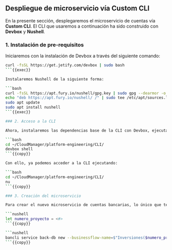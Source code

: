 ## Despliegue de microservicio vía Custom CLI

En la presente sección, desplegaremos el microservicio de cuentas vía __Custom CLI__. El CLI que usaremos a continuación ha sido construido con __Devbox__ y __Nushell__.

### 1. Instalación de pre-requisitos

Iniciaremos con la instalación de Devbox a través del siguiente comando:

```bash
curl -fsSL https://get.jetify.com/devbox | sudo bash
```{{exec}}

Instalaremos Nushell de la siguiente forma:

```bash
curl -fsSL https://apt.fury.io/nushell/gpg.key | sudo gpg --dearmor -o /etc/apt/trusted.gpg.d/fury-nushell.gpg
echo "deb https://apt.fury.io/nushell/ /" | sudo tee /etc/apt/sources.list.d/fury.list
sudo apt update
sudo apt install nushell
```{{exec}}

### 2. Acceso a la CLI

Ahora, instalaremos las dependencias base de la CLI con Devbox, ejecutando el siguiente comando.

```bash
cd ~/CloudManager/platform-engineering/CLI/
devbox shell
```{{copy}}

Con ello, ya podemos acceder a la CLI ejecutando:

```bash
cd ~/CloudManager/platform-engineering/CLI/
nu
```{{copy}}

### 3. Creación del microservicio

Para crear el nuevo microservicio de cuentas bancarias, lo único que tendremos que hacer es definir la siguiente variable de entorno, que corresponde al número del proyecto que tienes y ejecutar el siguiente comando:

```nushell
let numero_proyecto = <#>
```{{copy}}

```nushell
bancli service back-db new --businessflow-name=$"Inversiones($numero_proyecto)" --micro-name=cuentas --image=nginx --replicas=2
```{{copy}}